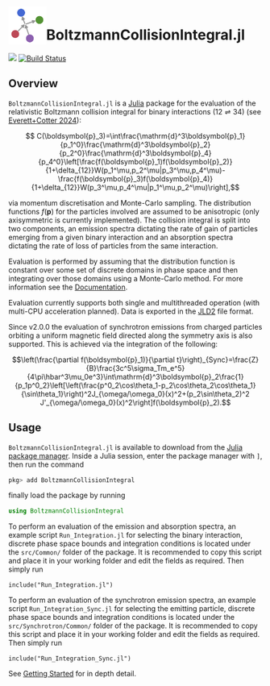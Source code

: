 <img align="left" width="75" height="75" src="https://github.com/cneverett/BoltzmannCollisionIntegral.jl/blob/main/docs/src/assets/logo.svg" alt="BoltzmannCollisionIntegral.jl icon">

# BoltzmannCollisionIntegral.jl

[![][docs-latest-img]][docs-latest-url]
[![Build Status][gha-img]][gha-url]

[docs-latest-img]: https://img.shields.io/badge/Docs-Stable-lightgrey.svg
[docs-latest-url]: https://cneverett.github.io/BoltzmannCollisionIntegral.jl/dev/

[gha-img]: https://github.com/cneverett/BoltzmannCollisionIntegral.jl/actions/workflows/CI.yml/badge.svg?branch=main
[gha-url]: https://github.com/cneverett/BoltzmannCollisionIntegral.jl/actions/workflows/CI.yml?query=branch%3Amain

## Overview

`BoltzmannCollisionIntegral.jl` is a [Julia](http://julialang.org/) package for the evaluation of the relativistic Boltzmann collision integral for binary interactions $(12\rightleftharpoons34)$ (see [Everett+Cotter 2024](https://doi.org/10.1093/rasti/rzae036)):
```math
    C(\boldsymbol{p}_3)=\int\frac{\mathrm{d}^3\boldsymbol{p}_1}{p_1^0}\frac{\mathrm{d}^3\boldsymbol{p}_2}{p_2^0}\frac{\mathrm{d}^3\boldsymbol{p}_4}{p_4^0}\left[\frac{f(\boldsymbol{p}_1)f(\boldsymbol{p}_2)}{1+\delta_{12}}W(p_1^\mu,p_2^\mu|p_3^\mu,p_4^\mu)- \frac{f(\boldsymbol{p}_3)f(\boldsymbol{p}_4)}{1+\delta_{12}}W(p_3^\mu,p_4^\mu|p_1^\mu,p_2^\mu)\right],
```
via momentum discretisation and Monte-Carlo sampling. The distribution functions $f(\boldsymbol{p})$ for the particles involved are assumed to be anisotropic (only axisymmetric is currently implemented). The collision integral is split into two components, an emission spectra dictating the rate of gain of particles emerging from a given binary interaction and an absorption spectra dictating the rate of loss of particles from the same interaction.

Evaluation is performed by assuming that the distribution function is constant over some set of discrete domains in phase space and then integrating over those domains using a Monte-Carlo method. For more information see the [Documentation](https://cneverett.github.io/BoltzmannCollisionIntegral.jl/).

Evaluation currently supports both single and multithreaded operation (with multi-CPU acceleration planned). Data is exported in the [JLD2](https://github.com/JuliaIO/JLD2.jl) file format.

Since v2.0.0 the evaluation of synchrotron emissions from charged particles orbiting a uniform magnetic field directed along the symmetry axis is also supported. This is achieved via the integration of the following:
```math
\left(\frac{\partial f(\boldsymbol{p}_1)}{\partial t}\right)_{Sync}=\frac{Z}{B}\frac{3c^5\sigma_Tm_e^5}{4\pi\hbar^3\mu_0e^3}\int\mathrm{d}^3\boldsymbol{p}_2\frac{1}{p_1p^0_2}\left[\left(\frac{p^0_2\cos\theta_1-p_2\cos\theta_2\cos\theta_1}{\sin\theta_1}\right)^2J_{\omega/\omega_0}(x)^2+(p_2\sin\theta_2)^2 J'_{\omega/\omega_0}(x)^2\right]f(\boldsymbol{p}_2).
```

## Usage
`BoltzmannCollisionIntegral.jl` is available to download from the [Julia package
manager](https://pkgdocs.julialang.org/v1/). Inside a Julia session, enter the package manager with `]`, then run the command 
```julia 
pkg> add BoltzmannCollisionIntegral
```
finally load the package by running
```julia
using BoltzmannCollisionIntegral
```

To perform an evaluation of the emission and absorption spectra, an example script `Run_Integration.jl` for selecting the binary interaction, discrete phase space bounds and integration conditions is located under the `src/Common/` folder of the package. It is recommended to copy this script and place it in your working folder and edit the fields as required. Then simply run
```julia-repl
include("Run_Integration.jl")
``` 

To perform an evaluation of the synchrotron emission spectra, an example script `Run_Integration_Sync.jl` for selecting the emitting particle, discrete phase space bounds and integration conditions is located under the `src/Synchrotron/Common/` folder of the package. It is recommended to copy this script and place it in your working folder and edit the fields as required. Then simply run
```julia-repl
include("Run_Integration_Sync.jl")
``` 

See [Getting Started](https://cneverett.github.io/BoltzmannCollisionIntegral.jl/dev/quickstart/) for in depth detail.